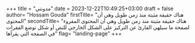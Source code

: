 +++
title = "مدونتي"
date = 2023-12-22T10:49:25+03:00
draft = false
author= "Hossam Gouda"
firstTitle= "هناك حقيقة مثبتة منذ زمن طويل وهي أن المحتوى"
secondTitle= "هناك حقيقة مثبتة منذ زمن طويل وهي أن المحتوى المقروء لصفحة ما سيلهي القارئ عن التركيز على الشكل الخارجي للنص أو شكل توضع الفقرات في الصفحة التي يقرأها"
flag= "landing-page"
+++
